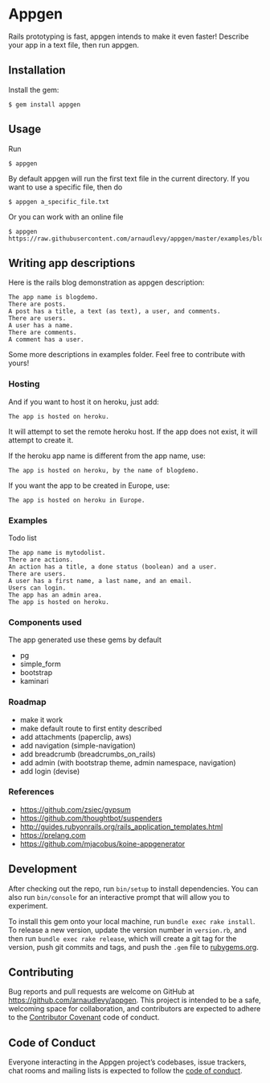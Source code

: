 # Appgen

Rails prototyping is fast, appgen intends to make it even faster!
Describe your app in a text file, then run appgen.

## Installation

Install the gem:

    $ gem install appgen

## Usage

Run

    $ appgen

By default appgen will run the first text file in the current directory.
If you want to use a specific file, then do 

    $ appgen a_specific_file.txt

Or you can work with an online file 

    $ appgen https://raw.githubusercontent.com/arnaudlevy/appgen/master/examples/blogdemo.txt

## Writing app descriptions

Here is the rails blog demonstration as appgen description:

    The app name is blogdemo.
    There are posts.
    A post has a title, a text (as text), a user, and comments.
    There are users.
    A user has a name.
    There are comments.
    A comment has a user.

Some more descriptions in examples folder.
Feel free to contribute with yours!

### Hosting

And if you want to host it on heroku, just add:

    The app is hosted on heroku.

It will attempt to set the remote heroku host.
If the app does not exist, it will attempt to create it.

If the heroku app name is different from the app name, use:

    The app is hosted on heroku, by the name of blogdemo.

If you want the app to be created in Europe, use:

    The app is hosted on heroku in Europe.

### Examples

Todo list
    
    The app name is mytodolist.
    There are actions.
    An action has a title, a done status (boolean) and a user.
    There are users.
    A user has a first name, a last name, and an email.
    Users can login.
    The app has an admin area.
    The app is hosted on heroku.

### Components used

The app generated use these gems by default
- pg 
- simple_form
- bootstrap
- kaminari

### Roadmap
- make it work
- make default route to first entity described
- add attachments (paperclip, aws)
- add navigation (simple-navigation)
- add breadcrumb (breadcrumbs_on_rails)
- add admin (with bootstrap theme, admin namespace, navigation)
- add login (devise)

### References
- https://github.com/zsiec/gypsum
- https://github.com/thoughtbot/suspenders
- http://guides.rubyonrails.org/rails_application_templates.html
- https://prelang.com
- https://github.com/mjacobus/koine-appgenerator


## Development

After checking out the repo, run `bin/setup` to install dependencies. You can also run `bin/console` for an interactive prompt that will allow you to experiment.

To install this gem onto your local machine, run `bundle exec rake install`. To release a new version, update the version number in `version.rb`, and then run `bundle exec rake release`, which will create a git tag for the version, push git commits and tags, and push the `.gem` file to [rubygems.org](https://rubygems.org).

## Contributing

Bug reports and pull requests are welcome on GitHub at https://github.com/arnaudlevy/appgen. This project is intended to be a safe, welcoming space for collaboration, and contributors are expected to adhere to the [Contributor Covenant](http://contributor-covenant.org) code of conduct.

## Code of Conduct

Everyone interacting in the Appgen project’s codebases, issue trackers, chat rooms and mailing lists is expected to follow the [code of conduct](https://github.com/arnaudlevy/appgen/blob/master/CODE_OF_CONDUCT.md).
